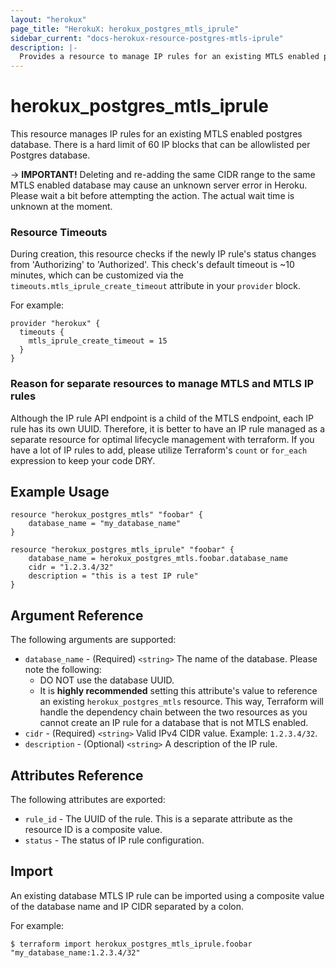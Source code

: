 ```yaml
---
layout: "herokux"
page_title: "HerokuX: herokux_postgres_mtls_iprule"
sidebar_current: "docs-herokux-resource-postgres-mtls-iprule"
description: |-
  Provides a resource to manage IP rules for an existing MTLS enabled postgres database
---
```


# herokux\_postgres\_mtls\_iprule

This resource manages IP rules for an existing MTLS enabled postgres database. There is a hard limit of 60 IP blocks that can be allowlisted per Postgres database.

-> **IMPORTANT!**
Deleting and re-adding the same CIDR range to the same MTLS enabled database may cause an unknown server error in Heroku.
Please wait a bit before attempting the action. The actual wait time is unknown at the moment.

### Resource Timeouts
During creation, this resource checks if the newly IP rule's status changes from 'Authorizing' to 'Authorized'.
This check's default timeout is ~10 minutes, which can be customized via the `timeouts.mtls_iprule_create_timeout` attribute
in your `provider` block.

For example:

```hcl-terraform
provider "herokux" {
  timeouts {
    mtls_iprule_create_timeout = 15
  }
}
```

### Reason for separate resources to manage MTLS and MTLS IP rules
Although the IP rule API endpoint is a child of the MTLS endpoint, each IP rule has its own UUID. Therefore, it is better
to have an IP rule managed as a separate resource for optimal lifecycle management with terraform. If you have a lot of IP rules
to add, please utilize Terraform's `count` or `for_each` expression to keep your code DRY.

## Example Usage

```hcl-terraform
resource "herokux_postgres_mtls" "foobar" {
	database_name = "my_database_name"
}

resource "herokux_postgres_mtls_iprule" "foobar" {
	database_name = herokux_postgres_mtls.foobar.database_name
	cidr = "1.2.3.4/32"
	description = "this is a test IP rule"
}
```

## Argument Reference

The following arguments are supported:

* `database_name` - (Required) `<string>` The name of the database. Please note the following:
    * DO NOT use the database UUID.
    * It is **highly recommended** setting this attribute's value to reference an existing `herokux_postgres_mtls` resource.
      This way, Terraform will handle the dependency chain between the two resources as you cannot create an IP rule for
      a database that is not MTLS enabled.
* `cidr` - (Required) `<string>` Valid IPv4 CIDR value. Example: `1.2.3.4/32`.
* `description` - (Optional) `<string>` A description of the IP rule.

## Attributes Reference

The following attributes are exported:

* `rule_id` - The UUID of the rule. This is a separate attribute as the resource ID is a composite value.
* `status` - The status of IP rule configuration.

## Import

An existing database MTLS IP rule can be imported using a composite value of the database name and IP CIDR separated
by a colon.

For example:

```shell script
$ terraform import herokux_postgres_mtls_iprule.foobar "my_database_name:1.2.3.4/32"
```
